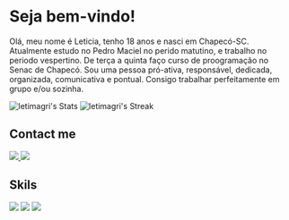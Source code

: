 # Seja bem-vindo! 
Olá, meu nome é Leticia, tenho 18 anos e nasci em Chapecó-SC. Atualmente estudo no Pedro Maciel no perido matutino, e trabalho no periodo vespertino. De terça a quinta faço curso de proogramação no Senac de Chapecó. 
Sou uma pessoa pró-ativa, responsável, dedicada, organizada, comunicativa e pontual. Consigo trabalhar perfeitamente em grupo e/ou sozinha. 

![letimagri's Stats](https://github-readme-stats.vercel.app/api?username=letimagri&theme=blue-green&show_icons=true&hide_border=true&count_private=true)
![letimagri's Streak](https://github-readme-streak-stats.herokuapp.com/?user=letimagri&theme=blue-green&hide_border=true)


## Contact me 
<a href="https://www.linkedin.com/in/let%C3%ADcia-magrin-02384029a?utm_source=share&utm_campaign=share_via&utm_content=profile&utm_medium=android_app"/>
<img src="https://img.shields.io/badge/LinkedIn-0077B5?style=for-the-badge&logo=linkedin&logoColor=white"/>
</a>
<a href="mailto:leticiamagrin.qwe@gmail.com">
<img src="https://img.shields.io/badge/Gmail-D14836?style=for-the-badge&logo=gmail&logoColor=white" />
</a>


## Skils
</div>
<img src="https://img.shields.io/badge/Python-3776AB?style=for-the-badge&logo=python&logoColor=white" /> 
<img src="https://img.shields.io/badge/Java-ED8B00?style=for-the-badge&logo=openjdk&logoColor=white" />
<img src="https://img.shields.io/badge/MySQL-005C84?style=for-the-badge&logo=mysql&logoColor=white" />
